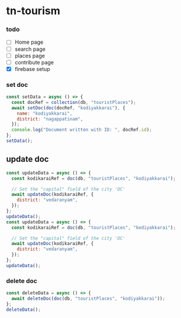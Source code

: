 # tn-tourism

### todo

- [ ] Home page
- [ ] search page
- [ ] places page
- [ ] contribute page
- [x] firebase setup

### set doc

```js
const setData = async () => {
  const docRef = collection(db, "touristPlaces");
  await setDoc(doc(docRef, "kodiyakkarai"), {
    name: "kodiyakkarai",
    district: "nagappatinam",
  });
  console.log("Document written with ID: ", docRef.id);
};
setData();
```

## update doc

```js
const updateData = async () => {
  const kodikaraiRef = doc(db, "touristPlaces", "kodiyakkarai");

  // Set the "capital" field of the city 'DC'
  await updateDoc(kodikaraiRef, {
    district: "vedaranyam",
  });
};
updateData();
const updateData = async () => {
  const kodikaraiRef = doc(db, "touristPlaces", "kodiyakkarai");

  // Set the "capital" field of the city 'DC'
  await updateDoc(kodikaraiRef, {
    district: "vedaranyam",
  });
};
updateData();
```

### delete doc

```js
const deleteData = async () => {
  await deleteDoc(doc(db, "touristPlaces", "kodiyakkarai"));
};
deleteData();
```
